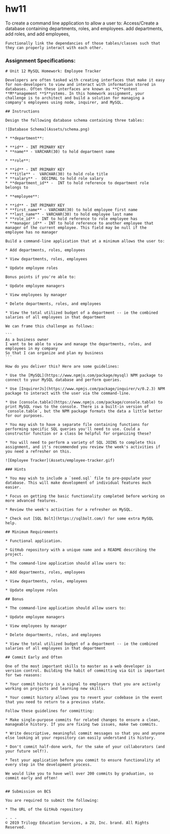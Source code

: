 # hw11

 To create a command line application to allow a user to:
    Access/Create a database containing departments, roles, and employees.
    add departments,
    add roles,
    and add employees,

    Functionally link the dependancies of those tables/classes such that they can properly interact with each other.

### Assignment Specifications:
    # Unit 12 MySQL Homework: Employee Tracker

    Developers are often tasked with creating interfaces that make it easy for non-developers to view and interact with information stored in databases. Often these interfaces are known as **C**ontent **M**anagement **S**ystems. In this homework assignment, your challenge is to architect and build a solution for managing a company's employees using node, inquirer, and MySQL.

    ## Instructions

    Design the following database schema containing three tables:

    ![Database Schema](Assets/schema.png)

    * **department**:

    * **id** - INT PRIMARY KEY
    * **name** - VARCHAR(30) to hold department name

    * **role**:

    * **id** - INT PRIMARY KEY
    * **title** -  VARCHAR(30) to hold role title
    * **salary** -  DECIMAL to hold role salary
    * **department_id** -  INT to hold reference to department role belongs to

    * **employee**:

    * **id** - INT PRIMARY KEY
    * **first_name** - VARCHAR(30) to hold employee first name
    * **last_name** - VARCHAR(30) to hold employee last name
    * **role_id** - INT to hold reference to role employee has
    * **manager_id** - INT to hold reference to another employee that manager of the current employee. This field may be null if the employee has no manager
    
    Build a command-line application that at a minimum allows the user to:

    * Add departments, roles, employees

    * View departments, roles, employees

    * Update employee roles

    Bonus points if you're able to:

    * Update employee managers

    * View employees by manager

    * Delete departments, roles, and employees

    * View the total utilized budget of a department -- ie the combined salaries of all employees in that department

    We can frame this challenge as follows:

    ```
    As a business owner
    I want to be able to view and manage the departments, roles, and employees in my company
    So that I can organize and plan my business
    ```

    How do you deliver this? Here are some guidelines:

    * Use the [MySQL](https://www.npmjs.com/package/mysql) NPM package to connect to your MySQL database and perform queries.

    * Use [InquirerJs](https://www.npmjs.com/package/inquirer/v/0.2.3) NPM package to interact with the user via the command-line.

    * Use [console.table](https://www.npmjs.com/package/console.table) to print MySQL rows to the console. There is a built-in version of `console.table`, but the NPM package formats the data a little better for our purposes.

    * You may wish to have a separate file containing functions for performing specific SQL queries you'll need to use. Could a constructor function or a class be helpful for organizing these?

    * You will need to perform a variety of SQL JOINS to complete this assignment, and it's recommended you review the week's activities if you need a refresher on this.

    ![Employee Tracker](Assets/employee-tracker.gif)

    ### Hints

    * You may wish to include a `seed.sql` file to pre-populate your database. This will make development of individual features much easier.

    * Focus on getting the basic functionality completed before working on more advanced features.

    * Review the week's activities for a refresher on MySQL.

    * Check out [SQL Bolt](https://sqlbolt.com/) for some extra MySQL help.

    ## Minimum Requirements

    * Functional application.

    * GitHub repository with a unique name and a README describing the project.

    * The command-line application should allow users to:

    * Add departments, roles, employees

    * View departments, roles, employees

    * Update employee roles

    ## Bonus

    * The command-line application should allow users to:

    * Update employee managers

    * View employees by manager

    * Delete departments, roles, and employees

    * View the total utilized budget of a department -- ie the combined salaries of all employees in that department

    ## Commit Early and Often

    One of the most important skills to master as a web developer is version control. Building the habit of committing via Git is important for two reasons:

    * Your commit history is a signal to employers that you are actively working on projects and learning new skills.

    * Your commit history allows you to revert your codebase in the event that you need to return to a previous state.

    Follow these guidelines for committing:

    * Make single-purpose commits for related changes to ensure a clean, manageable history. If you are fixing two issues, make two commits.

    * Write descriptive, meaningful commit messages so that you and anyone else looking at your repository can easily understand its history.

    * Don't commit half-done work, for the sake of your collaborators (and your future self!).

    * Test your application before you commit to ensure functionality at every step in the development process.

    We would like you to have well over 200 commits by graduation, so commit early and often!


    ## Submission on BCS

    You are required to submit the following:

    * The URL of the GitHub repository

    - - -
    © 2019 Trilogy Education Services, a 2U, Inc. brand. All Rights Reserved.
